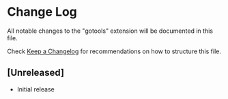 # Change Log

All notable changes to the "gotools" extension will be documented in this file.

Check [Keep a Changelog](http://keepachangelog.com/) for recommendations on how to structure this file.

## [Unreleased]

- Initial release